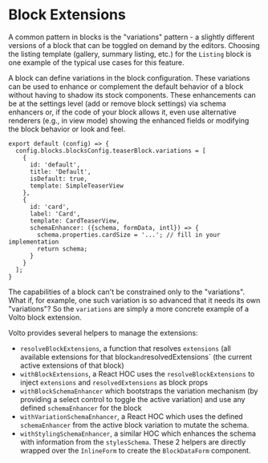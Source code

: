 # Block Extensions

A common pattern in blocks is the "variations" pattern - a slightly different
versions of a block that can be toggled on demand by the editors. Choosing the
listing template (gallery, summary listing, etc.) for the `Listing` block is
one example of the typical use cases for this feature.

A block can define variations in the block configuration. These variations can
be used to enhance or complement the default behavior of a block without having
to shadow its stock components. These enhancements can be at the settings level
(add or remove block settings) via schema enhancers or, if the code of your
block allows it, even use alternative renderers (e.g., in view mode) showing the
enhanced fields or modifying the block behavior or look and feel.

```
export default (config) => {
  config.blocks.blocksConfig.teaserBlock.variations = [
    {
      id: 'default',
      title: 'Default',
      isDefault: true,
      template: SimpleTeaserView
    },
    {
      id: 'card',
      label: 'Card',
      template: CardTeaserView,
      schemaEnhancer: ({schema, formData, intl}) => {
        schema.properties.cardSize = '...'; // fill in your implementation
        return schema;
      }
    }
  ];
}
```

The capabilities of a block can't be constrained only to the "variations". What
if, for example, one such variation is so advanced that it needs its own
"variations"? So the `variations` are simply a more concrete example of a Volto
block extension.

Volto provides several helpers to manage the extensions:

- `resolveBlockExtensions`, a function that resolves `extensions` (all available
  extensions for that block` and `resolvedExtensions` (the current active
  extensions of that block)
- `withBlockExtensions`, a React HOC uses the `resolveBlockExtensions` to
  inject `extensions` and `resolvedExtensions` as block props
- `withBlockSchemaEnhancer` which bootstraps the variation mechanism (by
  providing a select control to toggle the active variation) and use any
  defined `schemaEnhancer` for the block
- `withVariationSchemaEnhancer`, a React HOC which uses the defined
  `schemaEnhancer` from the active block variation
  to mutate the schema.
- `withStylingSchemaEnhancer`, a similar HOC which enhances the schema with
  information from the `stylesSchema`. These 2 helpers are directly wrapped
  over the `InlineForm` to create the `BlockDataForm` component.
